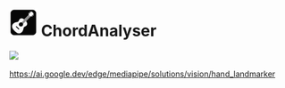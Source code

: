 # <img src="assets/guitar.png" width="50"/> ChordAnalyser

<img src="https://github.com/user-attachments/assets/c98a09a4-8530-4a88-896c-9eb22a70889b" width=350) />

https://ai.google.dev/edge/mediapipe/solutions/vision/hand_landmarker
